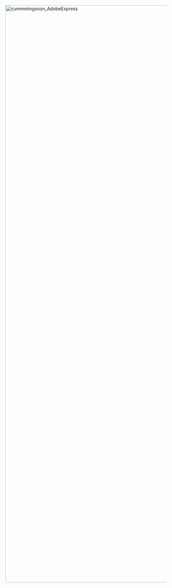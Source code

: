 <head>
  <link type="text/css" rel="stylesheet" href="bg.css">
</head>

<body>
<div class="bg">
 <img src="https://user-images.githubusercontent.com/104802586/216566263-e75af59b-ed9a-4efa-b89d-08ab67d7b6ce.gif"
          alt="cummmingsoon_AdobeExpress" 
          width="1800">
